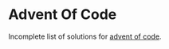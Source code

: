 Advent Of Code
==============

Incomplete list of solutions for [advent of code](https://adventofcode.com/).
